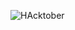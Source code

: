 ![HAcktober](https://user-images.githubusercontent.com/86905635/194924369-26990dcb-05b2-4363-80df-140346d21db6.png)
